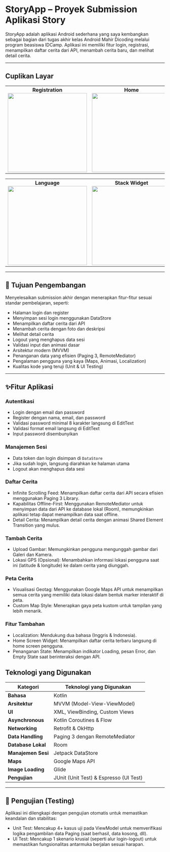 # StoryApp – Proyek Submission Aplikasi Story

StoryApp adalah aplikasi Android sederhana yang saya kembangkan sebagai bagian dari tugas akhir kelas Android Mahir Dicoding melalui program beasiswa IDCamp. Aplikasi ini memiliki fitur login, registrasi, menampilkan daftar cerita dari API, menambah cerita baru, dan melihat detail cerita.

---

## Cuplikan Layar

<table align="center">
  <tr>
    <td align="center" valign="top">
      <strong>Registration</strong><br>
      <img src="https://github.com/user-attachments/assets/73fa906e-24c9-45fe-9e5e-42c2c89fa0df" width="250"/>
    </td>
    <td align="center" valign="top">
      <strong>Home</strong><br>
      <img src="https://github.com/user-attachments/assets/4ec9d426-aa2b-4838-8794-949391ab3392" width="250"/>
    </td>
    <td align="center" valign="top">
      <strong>Detail</strong><br>
      <img src="https://github.com/user-attachments/assets/8d5473df-3207-4723-ac67-87f04b6a2fea" width="250"/>
    </td>
    <td align="center" valign="top">
      <strong>Upload Story</strong><br>
      <img src="https://github.com/user-attachments/assets/64b9028c-a87c-4e4a-8c49-95f2124b121d" width="250"/>
    </td>
  </tr>
</table>
<table align="center">
  <tr>
    <td align="center" valign="top">
      <strong>Language</strong><br>
      <img src="https://github.com/user-attachments/assets/ee2e79e4-f068-4b87-83e5-384bd0984b9e" width="250"/>
    </td>
    <td align="center" valign="top">
      <strong>Stack Widget</strong><br>
      <img src="https://github.com/user-attachments/assets/3c471f47-2ada-4e54-873d-bfa80db60618" width="250"/>
    </td>
  </tr>
</table>

---

## 🎯 Tujuan Pengembangan

Menyelesaikan submission akhir dengan menerapkan fitur-fitur sesuai standar pembelajaran, seperti:

- Halaman login dan register
- Menyimpan sesi login menggunakan DataStore
- Menampilkan daftar cerita dari API
- Menambah cerita dengan foto dan deskripsi
- Melihat detail cerita
- Logout yang menghapus data sesi
- Validasi input dan animasi dasar
- Arsitektur modern (MVVM)
- Penanganan data yang efisien (Paging 3, RemoteMediator)
- Pengalaman pengguna yang kaya (Maps, Animasi, Localization)
- Kualitas kode yang teruji (Unit & UI Testing)

---

## ✨Fitur Aplikasi

### Autentikasi
- Login dengan email dan password
- Register dengan nama, email, dan password
- Validasi password minimal 8 karakter langsung di EditText
- Validasi format email langsung di EditText
- Input password disembunyikan

### Manajemen Sesi
- Data token dan login disimpan di `DataStore`
- Jika sudah login, langsung diarahkan ke halaman utama
- Logout akan menghapus data sesi

### Daftar Cerita
- Infinite Scrolling Feed: Menampilkan daftar cerita dari API secara efisien menggunakan Paging 3 Library.
- Kapabilitas Offline-First: Menggunakan RemoteMediator untuk menyimpan data dari API ke database lokal (Room), memungkinkan aplikasi tetap dapat menampilkan data saat offline.
- Detail Cerita: Menampilkan detail cerita dengan animasi Shared Element Transition yang mulus.

### Tambah Cerita
- Upload Gambar: Memungkinkan pengguna mengunggah gambar dari Galeri dan Kamera.
- Lokasi GPS (Opsional): Menambahkan informasi lokasi pengguna saat ini (latitude & longitude) ke dalam cerita yang diunggah.

### Peta Cerita
- Visualisasi Geotag: Menggunakan Google Maps API untuk menampilkan semua cerita yang memiliki data lokasi dalam bentuk marker interaktif di peta.
- Custom Map Style: Menerapkan gaya peta kustom untuk tampilan yang lebih menarik.
  
### Fitur Tambahan
- Localization: Mendukung dua bahasa (Inggris & Indonesia).
- Home Screen Widget: Menampilkan daftar cerita terbaru langsung di home screen pengguna.
- Penanganan State: Menampilkan indikator Loading, pesan Error, dan Empty State saat berinteraksi dengan API.

## Teknologi yang Digunakan

| Kategori          | Teknologi yang Digunakan                  |
|-------------------|-------------------------------------------|
| **Bahasa** | Kotlin                                    |
| **Arsitektur** | MVVM (Model-View-ViewModel)               |
| **UI** | XML, ViewBinding, Custom Views            |
| **Asynchronous** | Kotlin Coroutines & Flow                  |
| **Networking** | Retrofit & OkHttp                         |
| **Data Handling** | Paging 3 dengan RemoteMediator            |
| **Database Lokal**| Room                                      |
| **Manajemen Sesi**| Jetpack DataStore                         |
| **Maps** | Google Maps API                           |
| **Image Loading** | Glide                                     |
| **Pengujian** | JUnit (Unit Test) & Espresso (UI Test)    |

---

## 🧪 Pengujian (Testing)
Aplikasi ini dilengkapi dengan pengujian otomatis untuk memastikan keandalan dan stabilitas:
- Unit Test: Mencakup 4+ kasus uji pada ViewModel untuk memverifikasi logika pengambilan data Paging (saat berhasil, data kosong, dll).
- UI Test: Mencakup 1 skenario krusial (seperti alur login-logout) untuk memastikan fungsionalitas antarmuka berjalan sesuai harapan.


